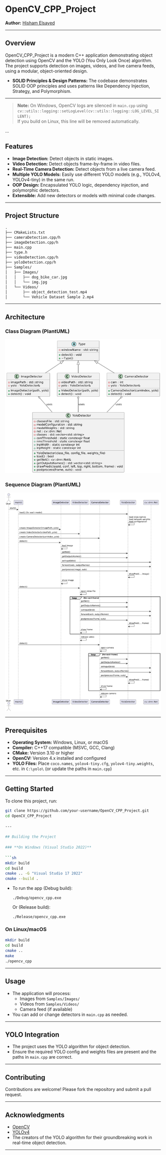 # OpenCV_CPP_Project

**Author:** [Hisham Elsayed](https://github.com/Hisham-Elsayed)

---

## Overview

OpenCV_CPP_Project is a modern C++ application demonstrating object detection using OpenCV and the YOLO (You Only Look Once) algorithm.  
The project supports detection on images, videos, and live camera feeds, using a modular, object-oriented design.

- **SOLID Principles & Design Patterns:** The codebase demonstrates SOLID OOP principles and uses patterns like Dependency Injection, Strategy, and Polymorphism.

---

> **Note:** On Windows, OpenCV logs are silenced in `main.cpp` using  
> `cv::utils::logging::setLogLevel(cv::utils::logging::LOG_LEVEL_SILENT);`  
> If you build on Linux, this line will be removed automatically.

...

## Features

- **Image Detection:** Detect objects in static images.
- **Video Detection:** Detect objects frame-by-frame in video files.
- **Real-Time Camera Detection:** Detect objects from a live camera feed.
- **Multiple YOLO Models:** Easily use different YOLO models (e.g., YOLOv4, YOLOv4-tiny) in the same run.
- **OOP Design:** Encapsulated YOLO logic, dependency injection, and polymorphic detectors.
- **Extensible:** Add new detectors or models with minimal code changes.

---

## Project Structure

```
.
├── CMakeLists.txt
├── cameraDetection.cpp/h
├── imageDetection.cpp/h
├── main.cpp
├── type.h
├── videoDetection.cpp/h
├── yoloDetection.cpp/h
├── Samples/
│   ├── Images/
│   │   ├── dog_bike_car.jpg
│   │   └── img.jpg
│   └── Videos/
│       ├── object_detection_test.mp4
│       └── Vehicle Dataset Sample 2.mp4
```

---

## Architecture

### Class Diagram (PlantUML)

![Class Diagram](docs/Class_Diagram.png)

### Sequence Diagram (PlantUML)

![Sequence Diagram](docs/Sequence_Diagram.png)

---

## Prerequisites

- **Operating System:** Windows, Linux, or macOS
- **Compiler:** C++17 compatible (MSVC, GCC, Clang)
- **CMake:** Version 3.10 or higher
- **OpenCV:** Version 4.x installed and configured
- **YOLO Files:** Place `coco.names`, `yolov4-tiny.cfg`, `yolov4-tiny.weights`, etc. in `C:\yolo\` (or update the paths in `main.cpp`)

---

## Getting Started

To clone this project, run:

```sh
git clone https://github.com/your-username/OpenCV_CPP_Project.git
cd OpenCV_CPP_Project

---

## Building the Project

### **On Windows (Visual Studio 2022)**

```sh
mkdir build
cd build
cmake .. -G "Visual Studio 17 2022"
cmake --build .
```

- To run the app (Debug build):
  ```
  ./Debug/opencv_cpp.exe
  ```
  Or (Release build):
  ```
  ./Release/opencv_cpp.exe
  ```

### **On Linux/macOS**

```sh
mkdir build
cd build
cmake ..
make
./opencv_cpp
```

---

## Usage

- The application will process:
  - Images from `Samples/Images/`
  - Videos from `Samples/Videos/`
  - Camera feed (if available)
- You can add or change detectors in `main.cpp` as needed.

---

## YOLO Integration

- The project uses the YOLO algorithm for object detection.
- Ensure the required YOLO config and weights files are present and the paths in `main.cpp` are correct.

---

## Contributing

Contributions are welcome! Please fork the repository and submit a pull request.

---

## Acknowledgments

- [OpenCV](https://github.com/opencv/opencv)
- [YOLOv4](https://github.com/AlexeyAB/darknet)
- The creators of the YOLO algorithm for their groundbreaking work in real-time object detection.

---